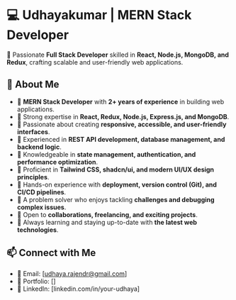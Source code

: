 # 💻 Udhayakumar | MERN Stack Developer  

🚀 Passionate **Full Stack Developer** skilled in **React, Node.js, MongoDB, and Redux**, crafting scalable and user-friendly web applications.  

## 📌 About Me  
<!-- 🔹 Brief introduction about your experience and skills -->
- 🔹 **MERN Stack Developer** with **2+ years of experience** in building web applications.  
- 🔹 Strong expertise in **React, Redux, Node.js, Express.js, and MongoDB**.  
- 🔹 Passionate about creating **responsive, accessible, and user-friendly interfaces**.  
- 🔹 Experienced in **REST API development, database management, and backend logic**.  
- 🔹 Knowledgeable in **state management, authentication, and performance optimization**.  
- 🔹 Proficient in **Tailwind CSS, shadcn/ui, and modern UI/UX design principles**.  
- 🔹 Hands-on experience with **deployment, version control (Git), and CI/CD pipelines**.  
- 🔹 A problem solver who enjoys tackling **challenges and debugging complex issues**.  
- 🔹 Open to **collaborations, freelancing, and exciting projects**.  
- 🔹 Always learning and staying up-to-date with **the latest web technologies**.  

## 📫 Connect with Me  
<!-- 🔗 Add your contact details and links -->
- 📧 Email: [udhaya.rajendr@gmail.com]  
- 🔗 Portfolio: []   
- 💼 LinkedIn: [linkedin.com/in/your-udhaya]  

